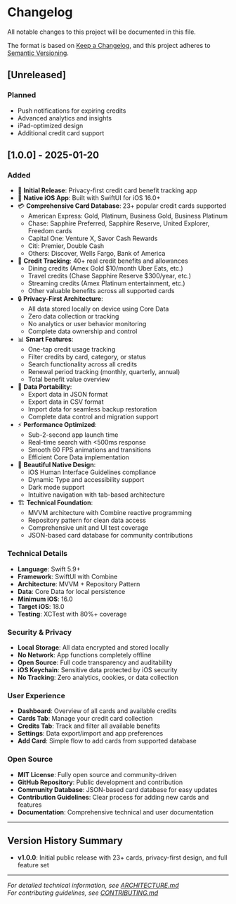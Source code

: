 # Changelog

All notable changes to this project will be documented in this file.

The format is based on [Keep a Changelog](https://keepachangelog.com/en/1.0.0/), and this project adheres to [Semantic Versioning](https://semver.org/spec/v2.0.0.html).

## [Unreleased]
### Planned
- Push notifications for expiring credits
- Advanced analytics and insights
- iPad-optimized design
- Additional credit card support

## [1.0.0] - 2025-01-20
### Added
- 🎉 **Initial Release**: Privacy-first credit card benefit tracking app
- 📱 **Native iOS App**: Built with SwiftUI for iOS 16.0+
- 💳 **Comprehensive Card Database**: 23+ popular credit cards supported
  - American Express: Gold, Platinum, Business Gold, Business Platinum
  - Chase: Sapphire Preferred, Sapphire Reserve, United Explorer, Freedom cards
  - Capital One: Venture X, Savor Cash Rewards
  - Citi: Premier, Double Cash
  - Others: Discover, Wells Fargo, Bank of America
- 🎯 **Credit Tracking**: 40+ real credit benefits and allowances
  - Dining credits (Amex Gold $10/month Uber Eats, etc.)
  - Travel credits (Chase Sapphire Reserve $300/year, etc.)
  - Streaming credits (Amex Platinum entertainment, etc.)
  - Other valuable benefits across all supported cards
- 🔒 **Privacy-First Architecture**:
  - All data stored locally on device using Core Data
  - Zero data collection or tracking
  - No analytics or user behavior monitoring
  - Complete data ownership and control
- 📊 **Smart Features**:
  - One-tap credit usage tracking
  - Filter credits by card, category, or status
  - Search functionality across all credits
  - Renewal period tracking (monthly, quarterly, annual)
  - Total benefit value overview
- 🔄 **Data Portability**:
  - Export data in JSON format
  - Export data in CSV format
  - Import data for seamless backup restoration
  - Complete data control and migration support
- ⚡️ **Performance Optimized**:
  - Sub-2-second app launch time
  - Real-time search with <500ms response
  - Smooth 60 FPS animations and transitions
  - Efficient Core Data implementation
- 🎨 **Beautiful Native Design**:
  - iOS Human Interface Guidelines compliance
  - Dynamic Type and accessibility support
  - Dark mode support
  - Intuitive navigation with tab-based architecture
- 🏗 **Technical Foundation**:
  - MVVM architecture with Combine reactive programming
  - Repository pattern for clean data access
  - Comprehensive unit and UI test coverage
  - JSON-based card database for community contributions

### Technical Details
- **Language**: Swift 5.9+
- **Framework**: SwiftUI with Combine
- **Architecture**: MVVM + Repository Pattern
- **Data**: Core Data for local persistence
- **Minimum iOS**: 16.0
- **Target iOS**: 18.0
- **Testing**: XCTest with 80%+ coverage

### Security & Privacy
- **Local Storage**: All data encrypted and stored locally
- **No Network**: App functions completely offline
- **Open Source**: Full code transparency and auditability
- **iOS Keychain**: Sensitive data protected by iOS security
- **No Tracking**: Zero analytics, cookies, or data collection

### User Experience
- **Dashboard**: Overview of all cards and available credits
- **Cards Tab**: Manage your credit card collection
- **Credits Tab**: Track and filter all available benefits
- **Settings**: Data export/import and app preferences
- **Add Card**: Simple flow to add cards from supported database

### Open Source
- **MIT License**: Fully open source and community-driven
- **GitHub Repository**: Public development and contribution
- **Community Database**: JSON-based card database for easy updates
- **Contribution Guidelines**: Clear process for adding new cards and features
- **Documentation**: Comprehensive technical and user documentation

---

## Version History Summary
- **v1.0.0**: Initial public release with 23+ cards, privacy-first design, and full feature set

---

*For detailed technical information, see [ARCHITECTURE.md](ARCHITECTURE.md)*  
*For contributing guidelines, see [CONTRIBUTING.md](CONTRIBUTING.md)* 